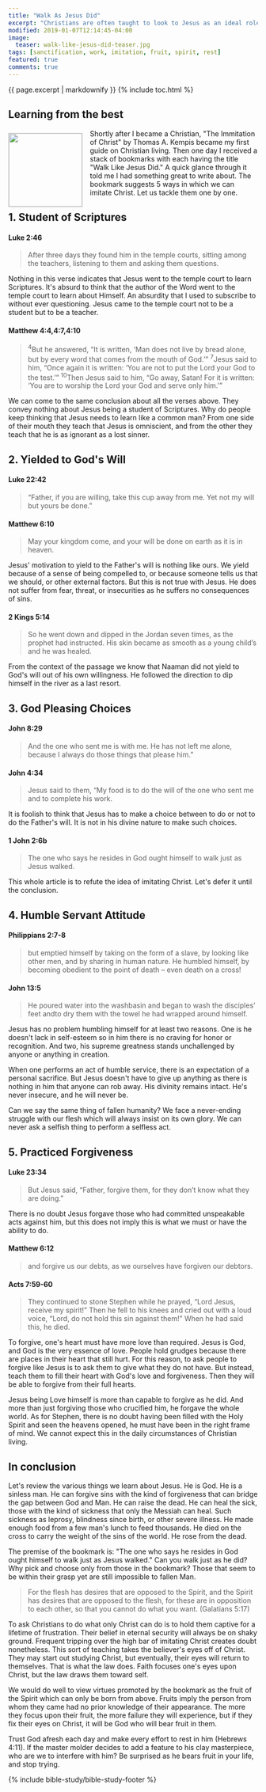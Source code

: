 ```yaml
---
title: "Walk As Jesus Did"
excerpt: "Christians are often taught to look to Jesus as an ideal role model to follow in his footsteps, to grow more like him. Do key Scriptural precepts suggest this is how Christians are to live out their faith? Let's find out."
modified: 2019-01-07T12:14:45-04:00
image:
  teaser: walk-like-jesus-did-teaser.jpg
tags: [sanctification, work, imitation, fruit, spirit, rest]
featured: true
comments: true
---
```

{{ page.excerpt | markdownify }}
{% include toc.html %}
<!--a href="{{ site.url }}{% post_url articles-viet/2018-12-05-Awake-O-Sleeper-Viet %}"><em>(Bấm vào đây để đọc tiếng Việt)</em></a-->

## Learning from the best

<img alt src="{{ site.url }}/assets/images/walk-like-jesus-did-teaser.jpg" style="border: 1px solid #cccccc; margin: 7px 15px 0px 0px; max-width: 100%; height: 148px; padding: 0px; float: left;">

Shortly after I became a Christian, "The Immitation of Christ" by Thomas A. Kempis became my first guide on Christian living. Then one day I received a stack of bookmarks with each having the title "Walk Like Jesus Did." A quick glance through it told me I had something great to write about. The bookmark suggests 5 ways in which we can imitate Christ. Let us tackle them one by one.

## 1. Student of Scriptures

#### Luke 2:46
> After three days they found him in the temple courts, sitting among the teachers, listening to them and asking them questions.

Nothing in this verse indicates that Jesus went to the temple court to learn Scriptures. It's absurd to think that the author of the Word went to the temple court to learn about Himself. An absurdity that I used to subscribe to without ever questioning. Jesus came to the temple court not to be a student but to be a teacher.

#### Matthew 4:4,4:7,4:10
> <sup>4</sup>But he answered, “It is written, ‘Man does not live by bread alone, but by every word that comes from the mouth of God.’”
> <sup>7</sup>Jesus said to him, “Once again it is written: ‘You are not to put the Lord your God to the test.’”
> <sup>10</sup>Then Jesus said to him, “Go away, Satan! For it is written: ‘You are to worship the Lord your God and serve only him.’”

We can come to the same conclusion about all the verses above. They convey nothing about Jesus being a student of Scriptures. Why do people keep thinking that Jesus needs to learn like a common man? From one side of their mouth they teach that Jesus is omniscient, and from the other they teach that he is as ignorant as a lost sinner.

## 2. Yielded to God's Will

#### Luke 22:42
> “Father, if you are willing, take this cup away from me. Yet not my will but yours be done.”

#### Matthew 6:10
> May your kingdom come, and your will be done on earth as it is in heaven.

Jesus' motivation to yield to the Father's will is nothing like ours. We yield because of a sense of being compelled to, or because someone tells us that we should, or other external factors. But this is not true with Jesus. He does not suffer from fear, threat, or insecurities as he suffers no consequences of sins.

#### 2 Kings 5:14
> So he went down and dipped in the Jordan seven times, as the prophet had instructed. His skin became as smooth as a young child’s and he was healed.

From the context of the passage we know that Naaman did not yield to God's will out of his own willingness. He followed the direction to dip himself in the river as a last resort.

## 3. God Pleasing Choices

#### John 8:29
> And the one who sent me is with me. He has not left me alone, because I always do those things that please him.”

#### John 4:34
> Jesus said to them, “My food is to do the will of the one who sent me and to complete his work.

It is foolish to think that Jesus has to make a choice between to do or not to do the Father's will. It is not in his divine nature to make such choices.

#### 1 John 2:6b
> The one who says he resides in God ought himself to walk just as Jesus walked.

This whole article is to refute the idea of imitating Christ. Let's defer it until the conclusion.

## 4. Humble Servant Attitude

#### Philippians 2:7-8
> but emptied himself by taking on the form of a slave, by looking like other men, and by sharing in human nature. He humbled himself, by becoming obedient to the point of death – even death on a cross!

#### John 13:5
> He poured water into the washbasin and began to wash the disciples’ feet andto dry them with the towel he had wrapped around himself.

Jesus has no problem humbling himself for at least two reasons. One is he doesn't lack in self-esteem so in him there is no craving for honor or recognition. And two, his supreme greatness stands unchallenged by anyone or anything in creation.

When one performs an act of humble service, there is an expectation of a personal sacrifice. But Jesus doesn't have to give up anything as there is nothing in him that anyone can rob away. His divinity remains intact. He's never insecure, and he will never be.

Can we say the same thing of fallen humanity? We face a never-ending struggle with our flesh which will always insist on its own glory. We can never ask a selfish thing to perform a selfless act.

## 5. Practiced Forgiveness

#### Luke 23:34
> But Jesus said, “Father, forgive them, for they don’t know what they are doing.”

There is no doubt Jesus forgave those who had committed unspeakable acts against him, but this does not imply this is what we must or have the ability to do.

#### Matthew 6:12
> and forgive us our debts, as we ourselves have forgiven our debtors.

#### Acts 7:59-60
> They continued to stone Stephen while he prayed, “Lord Jesus, receive my spirit!” Then he fell to his knees and cried out with a loud voice, “Lord, do not hold this sin against them!” When he had said this, he died.

To forgive, one's heart must have more love than required. Jesus is God, and God is the very essence of love. People hold grudges  because there are places in their heart that still hurt. For this reason, to ask people to forgive like Jesus is to ask them to give what they do not have. But instead, teach them to fill their heart with God's love and forgiveness. Then they will be able to forgive from their full hearts.

Jesus being Love himself is more than capable to forgive as he did. And more than just forgiving those who crucified him, he forgave the whole world. As for Stephen, there is no doubt having been filled with the Holy Spirit and seen the heavens opened, he must have been in the right frame of mind. We cannot expect this in the daily circumstances of Christian living.

## In conclusion

Let's review the various things we learn about Jesus. He is God. He is a sinless man. He can forgive sins with the kind of forgiveness that can bridge the gap between God and Man. He can raise the dead. He can heal the sick, those with the kind of sickness that only the Messiah can heal. Such sickness as leprosy, blindness since birth, or other severe illness. He made enough food from a few man's lunch to feed thousands. He died on the cross to carry the weight of the sins of the world. He rose from the dead.

The premise of the bookmark is: "The one who says he resides in God ought himself to walk just as Jesus walked." Can you walk just as he did? Why pick and choose only from those in the bookmark? Those that seem to be within their grasp yet are still impossible to fallen Man.

> For the flesh has desires that are opposed to the Spirit, and the Spirit has desires that are opposed to the flesh, for these are in opposition to each other, so that you cannot do what you want. (Galatians 5:17)

To ask Christians to do what only Christ can do is to hold them captive for a lifetime of frustration. Their belief in eternal security will always be on shaky ground. Frequent tripping over the high bar of imitating Christ creates doubt nonetheless. This sort of teaching takes the believer's eyes off of Christ. They may start out studying Christ, but eventually, their eyes will return to themselves. That is what the law does. Faith focuses one's eyes upon Christ, but the law draws them toward self.

We would do well to view virtues promoted by the bookmark as the fruit of the Spirit which can only be born from above. Fruits imply the person from whom they came had no prior knowledge of their appearance. The more they focus upon their fruit, the more failure they will experience, but if they fix their eyes on Christ, it will be God who will bear fruit in them.

Trust God afresh each day and make every effort to rest in him (Hebrews 4:11). If the master molder decides to add a feature to his clay masterpiece, who are we to interfere with him? Be surprised as he bears fruit in your life, and stop trying.

{% include bible-study/bible-study-footer %}
